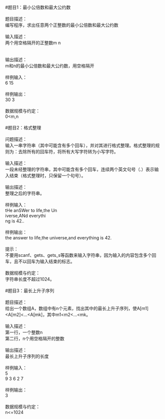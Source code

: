 #题目1：最小公倍数和最大公约数<br>
<br>
题目描述：<br>
编写程序，求出任意两个正整数的最小公倍数和最大公约数<br>
<br>
输入描述：<br>
两个用空格隔开的正整数m n<br><br>
<br>
输出描述：<br>
m和n的最小公倍数和最大公约数，用空格隔开<br>
<br>
样例输入：<br>
6 15<br>
<br>
样例输出：<br>
30 3<br>
<br>
数据规模与约定：<br>
0\<m,n<br>
<br>
#题目2：格式整理<br>
<br>
问题描述：<br>
输入一串字符串（其中可能含有多个回车），并对其进行格式整理。格式整理的规则为：去除所有的回车符，将所有大写字符转为小写字符。<br>
<br>
输入描述：<br>
一段未经整理的字符串，其中可能含有多个回车，连续两个英文句号（.）表示输入结束（格式整理时，只保留一个句号）。<br>
<br>
输出描述：<br>
整理之后的字符串。<br>
<br>
样例输入：<br>
tHe anSWer to life,the Un<br>
iverse,ANd everythi<br>
ng is 42..<br>
<br>
样例输出：<br>
the answer to life,the universe,and everything is 42.<br>
<br>
提示：<br>
不要用scanf、gets、gets_s等函数来输入字符串，因为输入的内容包含多个回车，且不以回车为输入结束的标志。<br>
<br>
数据规模与约定：<br>
字符串长度不超过1024。<br>
<br>
#题目3：最长上升子序列<br>
<br>
题目描述：<br>
给出一个数组A，数组中有n个元素，找出其中的最长上升子序列，使A[m1]\<A[m2]\<...\<A[mk]，其中m1\<m2\<...\<mk。<br>
<br>
输入描述：<br>
第一行，一个整数n<br>
第二行，n个用空格隔开的整数<br>
<br>
输出描述：<br>
最长上升子序列的长度<br>
<br>
样例输入：<br>
5<br>
9 3 6 2 7<br>
<br>
样例输出：<br>
3<br>
<br>
数据规模与约定：<br>
n<=1024<br>
<br>
